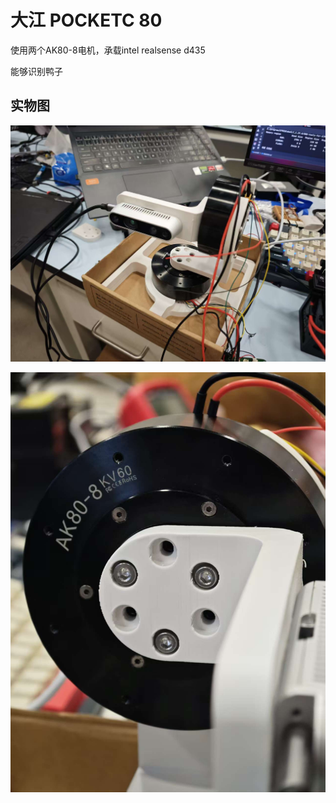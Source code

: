 # 大江 POCKETC 80

使用两个AK80-8电机，承载intel realsense d435

能够识别鸭子

## 实物图
![a8947b43e902cde7a9719cad2d8851c4.jpg](doc/a8947b43e902cde7a9719cad2d8851c4.jpg)

![4e971210d122178dbfccd68fbcc507fc.jpg](doc/4e971210d122178dbfccd68fbcc507fc.jpg)